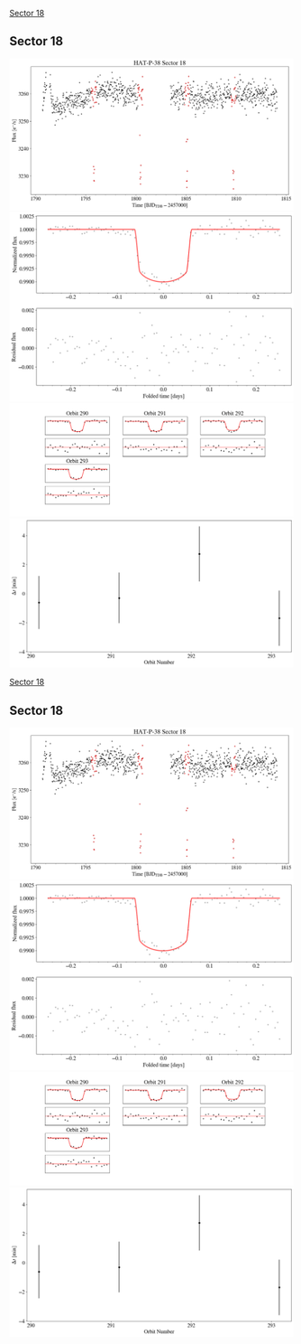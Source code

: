[Sector 18](#sector18)

<a name = "sector18"></a>
## Sector 18
![alt text](/tt/HAT-P-38_Sector_18/HAT-P-38_Sector_18_a_TimeSeries.png)
![alt text](/tt/HAT-P-38_Sector_18/HAT-P-38_Sector_18_b_FoldedLightCurve.png)
![alt text](/tt/HAT-P-38_Sector_18/HAT-P-38_Sector_18_b_IndividualTransitsWithFit.png)
![alt text](/tt/HAT-P-38_Sector_18/HAT-P-38_Sector_18_c_TimingResiduals.png)

[Sector 18](#sector18)

<a name = "sector18"></a>
## Sector 18
![alt text](/tt/HAT-P-38_Sector_18/HAT-P-38_Sector_18_a_TimeSeries.png)
![alt text](/tt/HAT-P-38_Sector_18/HAT-P-38_Sector_18_b_FoldedLightCurve.png)
![alt text](/tt/HAT-P-38_Sector_18/HAT-P-38_Sector_18_b_IndividualTransitsWithFit.png)
![alt text](/tt/HAT-P-38_Sector_18/HAT-P-38_Sector_18_c_TimingResiduals.png)

